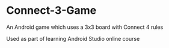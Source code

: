 # Connect-3-Game
An Android game which uses a 3x3 board with Connect 4 rules

Used as part of learning Android Studio online course
